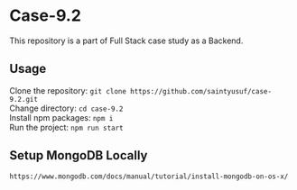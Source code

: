 # Case-9.2

This repository is a part of Full Stack case study as a Backend.

## Usage

Clone the repository: `git clone https://github.com/saintyusuf/case-9.2.git`\
Change directory: `cd case-9.2`\
Install npm packages: `npm i`\
Run the project: `npm run start`

## Setup MongoDB Locally
`https://www.mongodb.com/docs/manual/tutorial/install-mongodb-on-os-x/`
